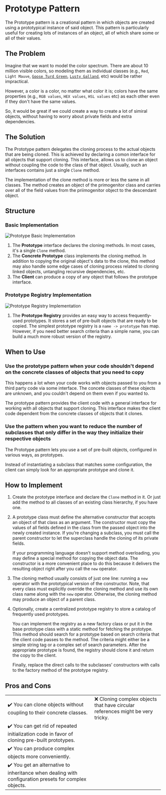 # Prototype Pattern

The Prototype pattern is a creational pattern in which objects are created using a prototypical instance of said object.  This pattern is particularly useful for creating lots of instances of an object, all of which share some or all of their values.

## The Problem

Imagine that we want to model the color spectrum. There are about 10 million visible colors, so modeling them as individual classes (e.g., `Red`, `Light Mauve`, [`Goose Turd Green`](https://www.colourlovers.com/color/54FFA2/Goose_Turd_Green), [`Lusty Galland`](https://colorsinspo.com/solid-colors/lusty-gallant/), etc) would be rather impractical.

However, a color is a color, no matter what color it is; colors have the same properties (e.g., `RGB values`, `HEX values`, `HSL values` etc) as each other even if they don't have the same values.

So, it would be great if we could create a way to create a lot of simiral objects, without having to worry about private fields and extra dependencies.

## The Solution

The Prototype pattern delegates the cloning process to the actual objects that are being cloned. This is achieved by declaring a comon interface for all objects that support cloning. This interface, allows us to clone an object without coupling the code to the class of that object. Usually, such an interfaces contains just a single `Clone` method.

The implementation of the clone method is more or less the same in all classes. The method creates an object of the primogenitor class and carries over all of the field values from the priimogenitor object to the descendant object.

## Structure

### Basic Implementation

![Prototype Basic Implementation](https://github.com/Kalkwst/Training-Manuals/blob/feature/Prototype/Design%20Patterns/Prototype/img/BasePrototype.png)

1. The **Prototype** interface declares the cloning methods. In most cases, it's a single `Clone` method.
2. The **Concrete Prototype** class implements the cloning method. In addition to copying the original object's data to the clone, this method may also handle some edge cases of cloning process related to cloning linked objects, untangling recursive dependencies, etc.
3. The **Client** can produce a copy of any object that follows the prototype interface.

### Prototype Registry Implementation

![Prototype Registry Implementation](https://github.com/Kalkwst/Training-Manuals/blob/feature/Prototype/Design%20Patterns/Prototype/img/PrototypeRegistry.png)

1. The **Prototype Registry** provides an easy way to access frequently-used prototypes. It stores a set of pre-built objects that are ready to be copied. The simplest prototype registry is a `name -> prototype` has map. However, if you need better search criteria than a simple name, you can build a much more robust version of the registry.

## When to Use

### Use the prototype pattern when your code shouldn't depend on the concrete classes of objects that you need to copy

This happens a lot when your code works with objects passed to you from a third party code via some interface. The concete classes of these objects are unknown, and you couldn't depend on them even if you wanted to.

The prototype pattern provides the client code with a general interface for working with all objects that support cloning. This interface makes the client code dependent from the concrete classes of objects that it clones.

### Use the pattern when you want to reduce the number of subclasses that only differ in the way they initialize their respective objects

The Prototype pattern lets you use a set of pre-built objects, configured in various ways, as prototypes.

Instead of instantiating a subclass that matches some configuration, the client can simply look for an appropriate prototype and clone it.

## How to Implement

1. Create the prototype interface and declare the `Clone` method in it. Or just add the method to all classes of an existing class hierarchy, if you have one.
2. A prototype class must define the alternative constructor that accepts an object of that class as an argument. The constructor must copy the values of all fields defined in the class from the passed object into the newly created instance. If you’re changing a subclass, you must call the parent constructor to let the superclass handle the cloning of its private fields.

    If your programming language doesn’t support method overloading, you may define a special method for copying the object data. The constructor is a more convenient place to do this because it delivers the resulting object right after you call the `new` operator.
3. The cloning method usually consists of just one line: running a `new` operator with the prototypical version of the constructor. Note, that every class must explicitly override the cloning method and use its own class name along with the `new` operator. Otherwise, the cloning method may produce an object of a parent class.
4. Optionally, create a centralized prototype registry to store a catalog of frequently used prototypes.

    You can implement the registry as a new factory class or put it in the base prototype class with a static method for fetching the prototype. This method should search for a prototype based on search criteria that the client code passes to the method. The criteria might either be a simple string tag or a complex set of search parameters. After the appropriate prototype is found, the registry should clone it and return the copy to the client.

    Finally, replace the direct calls to the subclasses’ constructors with calls to the factory method of the prototype registry.

## Pros and Cons

|||
|:---|:---|
|✔️ You can clone objects without coupling to their concrete classes.|❌ Cloning complex objects that have circular references might be very tricky.|
|✔️ You can get rid of repeated initialization code in favor of cloning pre-built prototypes.||
|✔️ You can produce complex objects more conveniently.||
|✔️ You get an alternative to inheritance when dealing with configuration presets for complex objects.||

